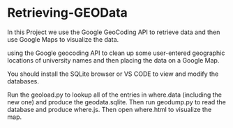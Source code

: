 # Retrieving-GEOData
In this Project we use the Google GeoCoding API to retrieve data and then use Google Maps to visualize the data.

using the Google geocoding API to clean up some user-entered geographic locations of university names and then placing the data on a Google Map.

You should install the SQLite browser or VS CODE to view and modify the databases.

Run the geoload.py to lookup all of the entries in where.data (including the new one) and produce the geodata.sqlite. Then run geodump.py to read the database and produce where.js. Then open where.html to visualize the map. 
